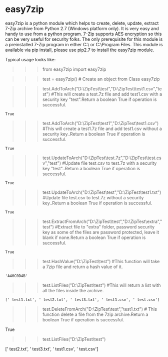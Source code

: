 easy7zip
===========

easy7zip is a python module which helps to create, delete, update, extract 7-Zip archive from Python 2.7 (Windows platform only).
It is very easy and handy to use from a python program.
7-Zip supports AES encryption so this can be very useful for security folks.
The only prerequisite  for this module is a preinstalled 7-Zip program in either C:\ or C:\Program Files.
This module is available via pip install, please use pip2.7 to install the easy7zip module.

Typical usage looks like:

>>> from easy7zip import easy7zip

>>> test = easy7zip()                                                               # Create an object from Class easy7zip

>>> test.AddToArch("D:\ZipTest\test","D:\ZipTest\test1.csv","test")                 #This will create a test.7z file and add test1.csv with a security key "test".Return a boolean True if operation is successful.


    True                                                                            
>>> test.AddToArch("D:\ZipTest\test1","D:\ZipTest\test1.csv")                       #This will create a test1.7z file and add test1.csv without a security key..Return a boolean True if operation is successful.

    True 

>>> test.UpdateToArch("D:\ZipTest\test.7z","D:\ZipTest\test.csv","test")            #Update file test.csv to test.7z with a security key "test"..Return a boolean True if operation is successful.

    True

>>> test.UpdateToArch("D:\ZipTest\test","D:\ZipTest\test1.txt")                     #Update file test.csv to test.7z without a security key..Return a boolean True if operation is successful.

    True

>>> test.ExtractFromArch("D:\ZipTest\test","D:\ZipTest\extra","test")               #Extract file to "extra" folder, password security key as some of the files are password protected, leave it blank if none.Return a boolean True if operation is successful.

    True

>>> test.HashValue("D:\ZipTest\test")                                               #This function will take a 7zip file and return a hash value of it.

    'A40C0D4B'

>>> test.ListFiles("D:\ZipTest\test")                                               #This will return a list with all the files inside the archive.

    [' test1.txt', ' test2.txt', ' test3.txt', ' test1.csv', ' test.csv']

>>> test.DeleteFromArch("D:\ZipTest\test","test1.txt")                               # This function delete a file from the 7zip archive.Return a boolean True if operation is successful.

  True

>>> test.ListFiles("D:\ZipTest\test")

   [' test2.txt', ' test3.txt', ' test1.csv', ' test.csv']
